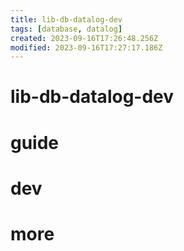 ```yaml
---
title: lib-db-datalog-dev
tags: [database, datalog]
created: 2023-09-16T17:26:48.256Z
modified: 2023-09-16T17:27:17.186Z
---
```


# lib-db-datalog-dev

# guide

# dev

# more
